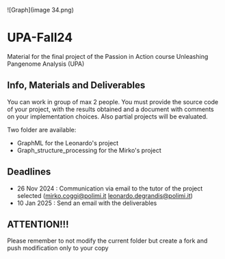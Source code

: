 ![Graph](image 34.png)
# UPA-Fall24
Material for the final project of the Passion in Action course Unleashing Pangenome Analysis (UPA)

## Info, Materials and Deliverables
You can work in group of max 2 people.
You must provide the source code of your project, with the results obtained and a document with comments on your implementation choices.
Also partial projects will be evaluated.

Two folder are available:

- GraphML for the Leonardo's project
- Graph_structure_processing for the Mirko's project

## Deadlines
- 26 Nov 2024 : Communication via email to the tutor of the project selected (mirko.coggi@polimi.it leonardo.degrandis@polimi.it)
- 10 Jan 2025 : Send an email with the deliverables

## ATTENTION!!! 
Please remember to not modify the current folder but create a fork and push modification only to your copy
